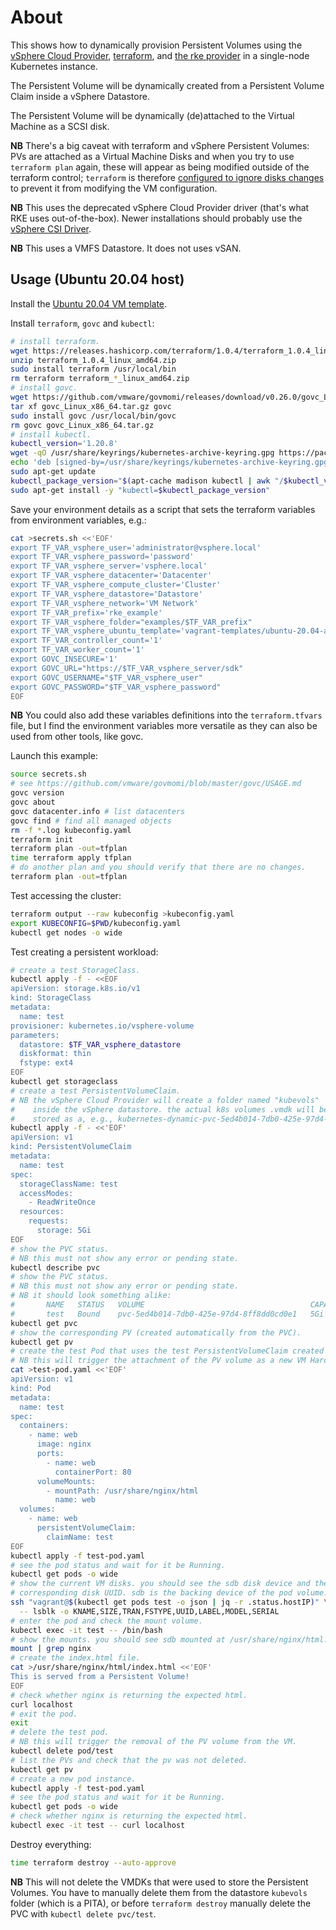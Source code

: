 # About

This shows how to dynamically provision Persistent Volumes using the [vSphere Cloud Provider](https://vmware.github.io/vsphere-storage-for-kubernetes/documentation/), [terraform](https://www.terraform.io/), and [the rke provider](https://registry.terraform.io/providers/rancher/rke) in a single-node Kubernetes instance.

The Persistent Volume will be dynamically created from a Persistent Volume Claim inside a vSphere Datastore.

The Persistent Volume will be dynamically (de)attached to the Virtual Machine as a SCSI disk.

**NB** There's a big caveat with terraform and vSphere Persistent Volumes: PVs are attached as a Virtual Machine Disks and when you try to use `terraform plan` again, these will appear as being modified outside of the terraform control; `terraform` is therefore [configured to ignore disks changes](https://github.com/hashicorp/terraform-provider-vsphere/issues/1028) to prevent it from modifying the VM configuration.

**NB** This uses the deprecated vSphere Cloud Provider driver (that's what RKE uses out-of-the-box). Newer installations should probably use the [vSphere CSI Driver](https://vsphere-csi-driver.sigs.k8s.io/).

**NB** This uses a VMFS Datastore. It does not uses vSAN.

## Usage (Ubuntu 20.04 host)

Install the [Ubuntu 20.04 VM template](https://github.com/rgl/ubuntu-vagrant).

Install `terraform`, `govc` and `kubectl`:

```bash
# install terraform.
wget https://releases.hashicorp.com/terraform/1.0.4/terraform_1.0.4_linux_amd64.zip
unzip terraform_1.0.4_linux_amd64.zip
sudo install terraform /usr/local/bin
rm terraform terraform_*_linux_amd64.zip
# install govc.
wget https://github.com/vmware/govmomi/releases/download/v0.26.0/govc_Linux_x86_64.tar.gz
tar xf govc_Linux_x86_64.tar.gz govc
sudo install govc /usr/local/bin/govc
rm govc govc_Linux_x86_64.tar.gz
# install kubectl.
kubectl_version='1.20.8'
wget -qO /usr/share/keyrings/kubernetes-archive-keyring.gpg https://packages.cloud.google.com/apt/doc/apt-key.gpg
echo 'deb [signed-by=/usr/share/keyrings/kubernetes-archive-keyring.gpg] https://apt.kubernetes.io/ kubernetes-xenial main' | sudo tee /etc/apt/sources.list.d/kubernetes.list >/dev/null
sudo apt-get update
kubectl_package_version="$(apt-cache madison kubectl | awk "/$kubectl_version-/{print \$3}")"
sudo apt-get install -y "kubectl=$kubectl_package_version"
```

Save your environment details as a script that sets the terraform variables from environment variables, e.g.:

```bash
cat >secrets.sh <<'EOF'
export TF_VAR_vsphere_user='administrator@vsphere.local'
export TF_VAR_vsphere_password='password'
export TF_VAR_vsphere_server='vsphere.local'
export TF_VAR_vsphere_datacenter='Datacenter'
export TF_VAR_vsphere_compute_cluster='Cluster'
export TF_VAR_vsphere_datastore='Datastore'
export TF_VAR_vsphere_network='VM Network'
export TF_VAR_prefix='rke_example'
export TF_VAR_vsphere_folder="examples/$TF_VAR_prefix"
export TF_VAR_vsphere_ubuntu_template='vagrant-templates/ubuntu-20.04-amd64-vsphere'
export TF_VAR_controller_count='1'
export TF_VAR_worker_count='1'
export GOVC_INSECURE='1'
export GOVC_URL="https://$TF_VAR_vsphere_server/sdk"
export GOVC_USERNAME="$TF_VAR_vsphere_user"
export GOVC_PASSWORD="$TF_VAR_vsphere_password"
EOF
```

**NB** You could also add these variables definitions into the `terraform.tfvars` file, but I find the environment variables more versatile as they can also be used from other tools, like govc.

Launch this example:

```bash
source secrets.sh
# see https://github.com/vmware/govmomi/blob/master/govc/USAGE.md
govc version
govc about
govc datacenter.info # list datacenters
govc find # find all managed objects
rm -f *.log kubeconfig.yaml
terraform init
terraform plan -out=tfplan
time terraform apply tfplan
# do another plan and you should verify that there are no changes.
terraform plan -out=tfplan
```

Test accessing the cluster:

```bash
terraform output --raw kubeconfig >kubeconfig.yaml
export KUBECONFIG=$PWD/kubeconfig.yaml
kubectl get nodes -o wide
```

Test creating a persistent workload:

```bash
# create a test StorageClass.
kubectl apply -f - <<EOF
apiVersion: storage.k8s.io/v1
kind: StorageClass
metadata:
  name: test
provisioner: kubernetes.io/vsphere-volume
parameters:
  datastore: $TF_VAR_vsphere_datastore
  diskformat: thin
  fstype: ext4
EOF
kubectl get storageclass
# create a test PersistentVolumeClaim.
# NB the vSphere Cloud Provider will create a folder named "kubevols"
#    inside the vSphere datastore. the actual k8s volumes .vmdk will be
#    stored as a, e.g., kubernetes-dynamic-pvc-5ed4b014-7db0-425e-97d4-8ff8dd0cd0e1.vmdk file.
kubectl apply -f - <<'EOF'
apiVersion: v1
kind: PersistentVolumeClaim
metadata:
  name: test
spec:
  storageClassName: test
  accessModes:
    - ReadWriteOnce
  resources:
    requests:
      storage: 5Gi
EOF
# show the PVC status.
# NB this must not show any error or pending state.
kubectl describe pvc
# show the PVC status.
# NB this must not show any error or pending state.
# NB it should look something alike:
#       NAME   STATUS   VOLUME                                     CAPACITY   ACCESS MODES   STORAGECLASS   AGE
#       test   Bound    pvc-5ed4b014-7db0-425e-97d4-8ff8dd0cd0e1   5Gi        RWO            test           16m
kubectl get pvc
# show the corresponding PV (created automatically from the PVC).
kubectl get pv
# create the test Pod that uses the test PersistentVolumeClaim created PV.
# NB this will trigger the attachment of the PV volume as a new VM Hard Disk.
cat >test-pod.yaml <<'EOF'
apiVersion: v1
kind: Pod
metadata:
  name: test
spec:
  containers:
    - name: web
      image: nginx
      ports:
        - name: web
          containerPort: 80
      volumeMounts:
        - mountPath: /usr/share/nginx/html
          name: web
  volumes:
    - name: web
      persistentVolumeClaim:
        claimName: test
EOF
kubectl apply -f test-pod.yaml
# see the pod status and wait for it be Running.
kubectl get pods -o wide
# show the current VM disks. you should see the sdb disk device and the
# corresponding disk UUID. sdb is the backing device of the pod volume.
ssh "vagrant@$(kubectl get pods test -o json | jq -r .status.hostIP)" \
  -- lsblk -o KNAME,SIZE,TRAN,FSTYPE,UUID,LABEL,MODEL,SERIAL
# enter the pod and check the mount volume.
kubectl exec -it test -- /bin/bash
# show the mounts. you should see sdb mounted at /usr/share/nginx/html.
mount | grep nginx
# create the index.html file.
cat >/usr/share/nginx/html/index.html <<'EOF'
This is served from a Persistent Volume!
EOF
# check whether nginx is returning the expected html.
curl localhost
# exit the pod.
exit
# delete the test pod.
# NB this will trigger the removal of the PV volume from the VM.
kubectl delete pod/test
# list the PVs and check that the pv was not deleted.
kubectl get pv
# create a new pod instance.
kubectl apply -f test-pod.yaml
# see the pod status and wait for it be Running.
kubectl get pods -o wide
# check whether nginx is returning the expected html.
kubectl exec -it test -- curl localhost
```

Destroy everything:

```bash
time terraform destroy --auto-approve
```

**NB** This will not delete the VMDKs that were used to store the Persistent Volumes. You have to manually delete them from the datastore `kubevols` folder (which is a PITA), or before `terraform destroy` manually delete the PVC with `kubectl delete pvc/test`.
